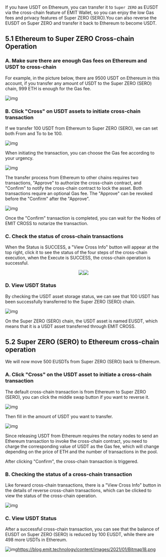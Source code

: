 If you have USDT on Ethereum, you can transfer it to `Super ZERO` as EUSDT via the cross-chain feature of EMIT Wallet, so you can enjoy the low Gas fees and privacy features of Super ZERO (SERO).You can also reverse the EUSDT on Super ZERO and transfer it back to Ethereum to become USDT.

## 5.1 Ethereum to Super ZERO Cross-chain Operation

### A. Make sure there are enough Gas fees on Ethereum and USDT to cross-chain

For example, in the picture below, there are 9500 USDT on Ethereum in this account, if you transfer any amount of USDT to the Super ZERO (SERO) chain, 999 ETH is enough for the Gas fee.

![img](https://blog.emit.technology/content/images/2021/01/Bitmap7-1.png)

### B. Click "Cross" on USDT assets to initiate cross-chain transaction

If we transfer 100 USDT from Ethereum to Super ZERO (SERO), we can set both From and To to be 100.

![img](https://blog.emit.technology/content/images/2021/01/Bitmap11.png)

When initiating the transaction, you can choose the Gas fee according to your urgency.

![img](https://blog.emit.technology/content/images/2021/01/Bitmap9.png)

The transfer process from Ethereum to other chains requires two transactions, "Approve" to authorize the cross-chain contract, and "Confirm" to notify the cross-chain contract to lock the asset. Both transactions require an optional Gas fee. The "Approve" can be revoked before the "Confirm" after the "Approve".

![img](https://blog.emit.technology/content/images/2021/01/Bitmap12.png)

Once the "Confirm" transaction is completed, you can wait for the Nodes of EMIT CROSS to notarize the transaction.

### C. Check the status of cross-chain transactions

When the Status is SUCCESS, a "View Cross Info" button will appear at the top right, click it to see the status of the four steps of the cross-chain execution, when the Execute is SUCCESS, the cross-chain operation is successful.

<center class = "half"> <img src = "https://blog.emit.technology/content/images/2021/01/Bitmap13.png"><img src = "https://blog.emit.technology/content/images/2021/01/Bitmap18.png"> </center>



### D. View USDT Status

By checking the USDT asset storage status, we can see that 100 USDT has been successfully transferred to the Super ZERO (SERO) chain.

![img](https://blog.emit.technology/content/images/2021/01/Bitmap14.png)

On the Super ZERO (SERO) chain, the USDT asset is named EUSDT, which means that it is a USDT asset transferred through EMIT CROSS.

## 5.2 Super ZERO (SERO) to Ethereum cross-chain operation

We will now move 500 EUSDTs from Super ZERO (SERO) back to Ethereum.

### A. Click "Cross" on the USDT asset to initiate a cross-chain transaction

The default cross-chain transaction is from Ethereum to Super ZERO (SERO), you can click the middle swap button if you want to reverse it.

![img](https://blog.emit.technology/content/images/2021/01/Bitmap10.png)

Then fill in the amount of USDT you want to transfer.

![img](https://blog.emit.technology/content/images/2021/01/Bitmap15.png)

Since releasing USDT from Ethereum requires the notary nodes to send an Ethereum transaction to invoke the cross-chain contract, you need to charge the corresponding value of USDT as the Gas fee, which will change depending on the price of ETH and the number of transactions in the pool.

After clicking "Confirm", the cross-chain transaction is triggered.

### B. Checking the status of a cross-chain transaction

Like forward cross-chain transactions, there is a "View Cross Info" button in the details of reverse cross-chain transactions, which can be clicked to view the status of the cross-chain operation.

![img](https://blog.emit.technology/content/images/2021/01/Bitmap16.png)

### C. View USDT Status

After a successful cross-chain transaction, you can see that the balance of EUSDT on Super ZERO (SERO) is reduced by 100 EUSDT, while there are 498 more USDTs in Ethereum.

![img](https://blog.emit.technology/content/images/2021/01/Bitmap17.png)https://blog.emit.technology/content/images/2021/01/Bitmap18.png